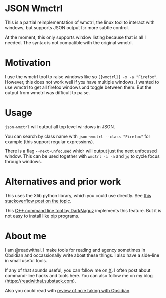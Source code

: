 # JSON Wmctrl
This is a partial reimplementation of wmctrl, the linux tool to interact with windows, but supports JSON output for more subtle control.

At the moment, this only supports window listing because that is all I needed. The syntax is not compatible with the original wmctrl.

# Motivation
I use the wmctrl tool to raise windows like so `[[wmctrl]] -x -a "Firefox"`. However, this does not work well if you have multiple windows. I wanted to use wmctrl to get all firefox windows and toggle between them. But the output from wmctrl was difficult to parse.

# Usage
`json-wmctrl` will output all top level windows in JSON.

You can search by class name with `json-wmctrl --class "Firefox"` for example (this support regular expressions).

There is a flag `--next-unfocused` which will output just the next unfocused window.
This can be used together with `wmctrl -i -a` and `jq` to cycle focus through windows.

# Alternatives and prior work
This uses the Xlib python library, which you could use directly. See [this stackoverflow post on the topic](https://stackoverflow.com/questions/52545937/how-can-i-list-all-open-x11-windows-on-gnu-linux-from-a-python-script).

This [C++ command line tool by DarkMaguz](https://github.com/DarkMaguz/SimpleWMCtrl) implements this feature. But it is not easy to install like pip programs.

# About me
I am @readwithai. I make tools for reading and agency sometimes in Obsidian and occassionally write about these things. I also have a side-line in small useful tools.

If any of that sounds useful, you can follow me on [X](https://x.com/readwithai). I often post about command-line hacks and tools here. You can also follow me on my blog (https://readwithai.substack.com).

Also you could read with [review of note taking with Obsidian](https://readwithai.substack.com/p/note-taking-with-obsidian-much-of).

